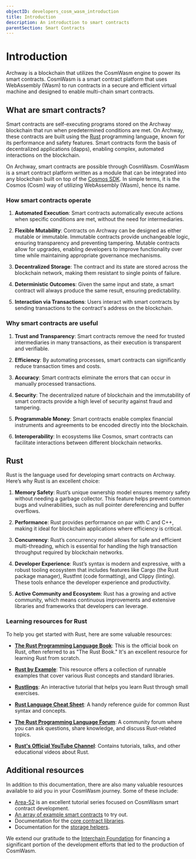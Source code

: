 ```yaml
---
objectID: developers_cosm_wasm_introduction
title: Introduction
description: An introduction to smart contracts
parentSection: Smart Contracts
---
```


# Introduction

Archway is a blockchain that utilizes the CosmWasm engine to power its smart contracts. CosmWasm is a smart contract platform that uses WebAssembly (Wasm) to run contracts in a secure and efficient virtual machine and designed to enable multi-chain smart contracts.

## What are smart contracts?

Smart contracts are self-executing programs stored on the Archway blockchain that run when predetermined conditions are met. On Archway, these contracts are built using the [Rust](https://www.rust-lang.org) programming language, known for its performance and safety features. Smart contracts form the basis of decentralized applications (dapps), enabling complex, automated interactions on the blockchain.

On Archway, smart contracts are possible through CosmWasm. CosmWasm is a smart contract platform written as a module that can be integrated into any blockchain built on top of the <a href="https://github.com/cosmos/cosmos-sdk" target="_blank">Cosmos SDK</a>. In simple terms, it is the Cosmos (Cosm) way of utilizing WebAssembly (Wasm), hence its name.

### How smart contracts operate

1. **Automated Execution**: Smart contracts automatically execute actions when specific conditions are met, without the need for intermediaries.

2. **Flexible Mutability**: Contracts on Archway can be designed as either mutable or immutable. Immutable contracts provide unchangeable logic, ensuring transparency and preventing tampering. Mutable contracts allow for upgrades, enabling developers to improve functionality over time while maintaining appropriate governance mechanisms.

3. **Decentralized Storage**: The contract and its state are stored across the blockchain network, making them resistant to single points of failure.

4. **Deterministic Outcomes**: Given the same input and state, a smart contract will always produce the same result, ensuring predictability.

5. **Interaction via Transactions**: Users interact with smart contracts by sending transactions to the contract's address on the blockchain.

### Why smart contracts are useful

1. **Trust and Transparency**: Smart contracts remove the need for trusted intermediaries in many transactions, as their execution is transparent and verifiable.

2. **Efficiency**: By automating processes, smart contracts can significantly reduce transaction times and costs.

3. **Accuracy**: Smart contracts eliminate the errors that can occur in manually processed transactions.

4. **Security**: The decentralized nature of blockchain and the immutability of smart contracts provide a high level of security against fraud and tampering.

5. **Programmable Money**: Smart contracts enable complex financial instruments and agreements to be encoded directly into the blockchain.

6. **Interoperability**: In ecosystems like Cosmos, smart contracts can facilitate interactions between different blockchain networks.

## Rust

Rust is the language used for developing smart contracts on Archway. Here’s why Rust is an excellent choice:

1. **Memory Safety**: Rust’s unique ownership model ensures memory safety without needing a garbage collector. This feature helps prevent common bugs and vulnerabilities, such as null pointer dereferencing and buffer overflows.

2. **Performance**: Rust provides performance on par with C and C++, making it ideal for blockchain applications where efficiency is critical.

3. **Concurrency**: Rust’s concurrency model allows for safe and efficient multi-threading, which is essential for handling the high transaction throughput required by blockchain networks.

4. **Developer Experience**: Rust’s syntax is modern and expressive, with a robust tooling ecosystem that includes features like Cargo (the Rust package manager), Rustfmt (code formatting), and Clippy (linting). These tools enhance the developer experience and productivity.

5. **Active Community and Ecosystem**: Rust has a growing and active community, which means continuous improvements and extensive libraries and frameworks that developers can leverage.

### Learning resources for Rust

To help you get started with Rust, here are some valuable resources:

- **[The Rust Programming Language Book](https://doc.rust-lang.org/book/)**: This is the official book on Rust, often referred to as "The Rust Book." It's an excellent resource for learning Rust from scratch.

- **[Rust by Example](https://doc.rust-lang.org/rust-by-example/)**: This resource offers a collection of runnable examples that cover various Rust concepts and standard libraries.

- **[Rustlings](https://github.com/rust-lang/rustlings)**: An interactive tutorial that helps you learn Rust through small exercises.

- **[Rust Language Cheat Sheet](https://cheats.rs/)**: A handy reference guide for common Rust syntax and concepts.

- **[The Rust Programming Language Forum](https://users.rust-lang.org/)**: A community forum where you can ask questions, share knowledge, and discuss Rust-related topics.

- **[Rust's Official YouTube Channel](https://www.youtube.com/@RustVideos)**: Contains tutorials, talks, and other educational videos about Rust.

## Additional resources

In addition to this documentation, there are also many valuable resources available to aid you in your CosmWasm journey. Some of these include:

* <a href="https://area-52.io/" target="_blank">Area-52</a> is an excellent tutorial series focused on CosmWasm smart contract development.
* <a href="https://github.com/CosmWasm/cw-examples" target="_blank">An array of example smart contracts</a> to try out.
* Documentation for the <a href="https://docs.rs/cosmwasm-std/latest/cosmwasm_std/index.html" target="_blank">core contract libraries</a>.
* Documentation for the <a href="https://docs.rs/cosmwasm-storage/latest/cosmwasm_storage/index.html" target="_blank">storage helpers</a>.

We extend our gratitude to the <a href="https://interchain.io" target="_blank">Interchain Foundation</a> for financing a significant portion of the development efforts that led to the production of CosmWasm.

